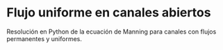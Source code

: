 # Flujo uniforme en canales abiertos
Resolución en Python de la ecuación de Manning para canales con flujos permanentes y uniformes.
